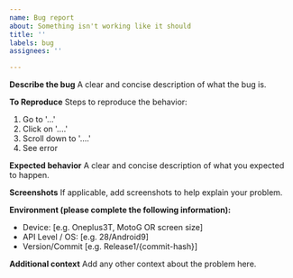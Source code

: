 ```yaml
---
name: Bug report
about: Something isn't working like it should
title: ''
labels: bug
assignees: ''

---
```


**Describe the bug**
A clear and concise description of what the bug is.

**To Reproduce**
Steps to reproduce the behavior:
1. Go to '...'
2. Click on '....'
3. Scroll down to '....'
4. See error

**Expected behavior**
A clear and concise description of what you expected to happen.

**Screenshots**
If applicable, add screenshots to help explain your problem.

**Environment (please complete the following information):**
 - Device: [e.g. Oneplus3T, MotoG OR screen size]
 - API Level / OS: [e.g. 28/Android9]
 - Version/Commit [e.g. Release1/{commit-hash}]

**Additional context**
Add any other context about the problem here.
